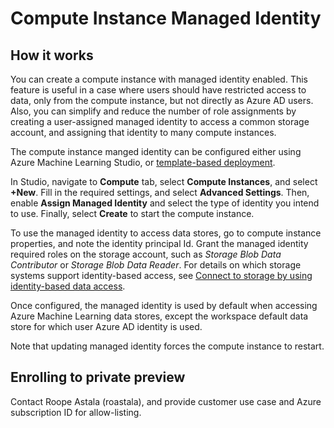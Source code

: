 # Compute Instance Managed Identity

## How it works

You can create a compute instance with managed identity enabled. This feature is useful in a case where users should have restricted access to data, only from the compute instance, but not directly as Azure AD users. Also, you can simplify and reduce the number of role assignments by creating a user-assigned managed identity to access a common storage account, and assigning that identity to many compute instances. 

 The compute instance manged identity can be configured either using Azure Machine Learning Studio, or [template-based deployment](https://docs.microsoft.com/azure/templates/microsoft.machinelearningservices/workspaces/computes).

In Studio, navigate to **Compute** tab, select **Compute Instances**, and select **+New**. Fill in the required settings, and select **Advanced Settings**. Then, enable **Assign Managed Identity** and select the type of identity you intend to use. Finally, select **Create** to start the compute instance.

To use the managed identity to access data stores, go to compute instance properties, and note the identity principal Id.
Grant the managed identity required roles on the storage account, such as *Storage Blob Data Contributor* or *Storage Blob Data Reader*. For details on which storage systems support identity-based access, see [Connect to storage by using identity-based data access](https://docs.microsoft.com/azure/machine-learning/how-to-identity-based-data-access).

Once configured, the managed identity is used by default when accessing Azure Machine Learning data stores, except the workspace default data store for which user Azure AD identity is used.

Note that updating managed identity forces the compute instance to restart.

## Enrolling to private preview

Contact Roope Astala (roastala), and provide customer use case and Azure subscription ID for allow-listing.
